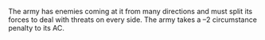 The army has enemies coming at it from many directions and must split its forces to deal with threats on every side. The army takes a –2 circumstance penalty to its AC.
